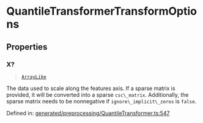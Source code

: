 # QuantileTransformerTransformOptions

## Properties

### X?

> [`ArrayLike`](../types/ArrayLike.md)

The data used to scale along the features axis. If a sparse matrix is provided, it will be converted into a sparse `csc\_matrix`. Additionally, the sparse matrix needs to be nonnegative if `ignore\_implicit\_zeros` is `false`.

Defined in:  [generated/preprocessing/QuantileTransformer.ts:547](https://github.com/transitive-bullshit/scikit-learn-ts/blob/92ab806/packages/sklearn/src/generated/preprocessing/QuantileTransformer.ts#L547)
